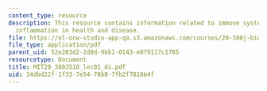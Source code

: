 ```yaml
---
content_type: resource
description: This resource contains information related to immune system - the basics,
  inflammation in health and disease.
file: https://ol-ocw-studio-app-qa.s3.amazonaws.com/courses/20-380j-biological-engineering-design-spring-2010/34dbd22f1f337e5478b87fb2f7816b4f_MIT20_380JS10_lec01_di.pdf
file_type: application/pdf
parent_uid: 52e203d2-2d0d-9bb1-0143-e079117c1785
resourcetype: Document
title: MIT20_380JS10_lec01_di.pdf
uid: 34dbd22f-1f33-7e54-78b8-7fb2f7816b4f
---
```


